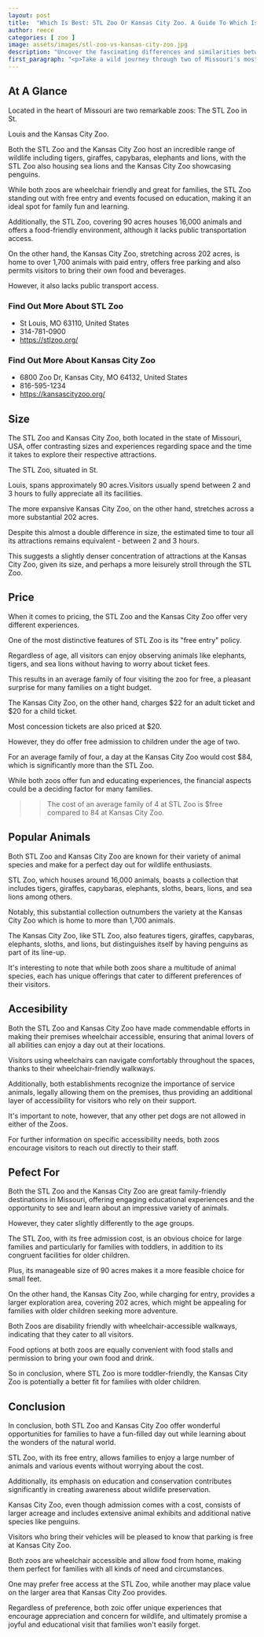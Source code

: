 ```yaml
---
layout: post
title:  "Which Is Best: STL Zoo Or Kansas City Zoo. A Guide To Which Is The Best Zoo In Missouri, USA"
author: reece
categories: [ zoo ]
image: assets/images/stl-zoo-vs-kansas-city-zoo.jpg
description: "Uncover the fascinating differences and similarities between the STL Zoo and Kansas City Zoo in our latest blog post. Learn about the unique animal exhibitions, conservation programs, and family-friendly amenities each zoo has to offer. Click to read more!"
first_paragraph: "<p>Take a wild journey through two of Missouri's most cherished zoological parks- STL Zoo and Kansas City Zoo.</p><p>Both offer an array of stunning wildlife and family-friendly fun, yet each brings unique features to the table.</p><p>From STL Zoo’s free admission and educational endeavors, to Kansas City Zoo's expansive grounds and captivating creatures, join us as we delve into what makes each of these zoos a star attraction.</p><p>Whether you lean towards watching giraffes and elephants in spacious habitats or you're all about attending special events surrounded by tigers and bears, rest assured, these zoos have plenty to offer for everyone.</p>"
---
```


<div class="overview" markdown="1"> 

## At A Glance 

Located in the heart of Missouri are two remarkable zoos: The STL Zoo in St. 

Louis and the Kansas City Zoo. 

Both the STL Zoo and the Kansas City Zoo host an incredible range of wildlife including tigers, giraffes, capybaras, elephants and lions, with the STL Zoo also housing sea lions and the Kansas City Zoo showcasing penguins. 

While both zoos are wheelchair friendly and great for families, the STL Zoo standing out with free entry and events focused on education, making it an ideal spot for family fun and learning. 

Additionally, the STL Zoo, covering 90 acres houses 16,000 animals and offers a food-friendly environment, although it lacks public transportation access. 

On the other hand, the Kansas City Zoo, stretching across 202 acres, is home to over 1,700 animals with paid entry, offers free parking and also permits visitors to bring their own food and beverages. 

However, it also lacks public transport access.

<div class="find-out-more" markdown="1">

### Find Out More About STL Zoo

- St Louis, MO 63110, United States
- 314-781-0900
- https://stlzoo.org/


</div>



<div class="find-out-more" markdown="1">

### Find Out More About Kansas City Zoo

- 6800 Zoo Dr, Kansas City, MO 64132, United States
- 816-595-1234
- https://kansascityzoo.org/


</div>

</div>
    
    

## Size 

The STL Zoo and Kansas City Zoo, both located in the state of Missouri, USA, offer contrasting sizes and experiences regarding space and the time it takes to explore their respective attractions. 

The STL Zoo, situated in St. 

Louis, spans approximately 90 acres.Visitors usually spend between 2 and 3 hours to fully appreciate all its facilities. 

The more expansive Kansas City Zoo, on the other hand, stretches across a more substantial 202 acres. 

Despite this almost a double difference in size, the estimated time to tour all its attractions remains equivalent - between 2 and 3 hours. 

This suggests a slightly denser concentration of attractions at the Kansas City Zoo, given its size, and perhaps a more leisurely stroll through the STL Zoo.

## Price 

When it comes to pricing, the STL Zoo and the Kansas City Zoo offer very different experiences. 

One of the most distinctive features of STL Zoo is its "free entry" policy. 

Regardless of age, all visitors can enjoy observing animals like elephants, tigers, and sea lions without having to worry about ticket fees. 

This results in an average family of four visiting the zoo for free, a pleasant surprise for many families on a tight budget. 

The Kansas City Zoo, on the other hand, charges $22 for an adult ticket and $20 for a child ticket. 

Most concession tickets are also priced at $20. 

However, they do offer free admission to children under the age of two. 

For an average family of four, a day at the Kansas City Zoo would cost $84, which is significantly more than the STL Zoo. 

While both zoos offer fun and educating experiences, the financial aspects could be a deciding factor for many families.

>> The cost of an average family of 4 at STL Zoo is $free compared to 84 at Kansas City Zoo.



## Popular Animals 

Both STL Zoo and Kansas City Zoo are known for their variety of animal species and make for a perfect day out for wildlife enthusiasts. 

STL Zoo, which houses around 16,000 animals, boasts a collection that includes tigers, giraffes, capybaras, elephants, sloths, bears, lions, and sea lions among others. 

Notably, this substantial collection outnumbers the variety at the Kansas City Zoo which is home to more than 1,700 animals. 

The Kansas City Zoo, like STL Zoo, also features tigers, giraffes, capybaras, elephants, sloths, and lions, but distinguishes itself by having penguins as part of its line-up. 

It's interesting to note that while both zoos share a multitude of animal species, each has unique offerings that cater to different preferences of their visitors.

## Accesibility 

Both the STL Zoo and Kansas City Zoo have made commendable efforts in making their premises wheelchair accessible, ensuring that animal lovers of all abilities can enjoy a day out at their locations. 

Visitors using wheelchairs can navigate comfortably throughout the spaces, thanks to their wheelchair-friendly walkways. 

Additionally, both establishments recognize the importance of service animals, legally allowing them on the premises, thus providing an additional layer of accessibility for visitors who rely on their support. 

It's important to note, however, that any other pet dogs are not allowed in either of the Zoos. 

For further information on specific accessibility needs, both zoos encourage visitors to reach out directly to their staff.

## Pefect For 

Both the STL Zoo and the Kansas City Zoo are great family-friendly destinations in Missouri, offering engaging educational experiences and the opportunity to see and learn about an impressive variety of animals. 

However, they cater slightly differently to the age groups. 

The STL Zoo, with its free admission cost, is an obvious choice for large families and particularly for families with toddlers, in addition to its congruent facilities for older children. 

Plus, its manageable size of 90 acres makes it a more feasible choice for small feet. 

On the other hand, the Kansas City Zoo, while charging for entry, provides a larger exploration area, covering 202 acres, which might be appealing for families with older children seeking more adventure. 

Both Zoos are disability friendly with wheelchair-accessible walkways, indicating that they cater to all visitors. 

Food options at both zoos are equally convenient with food stalls and permission to bring your own food and drink. 

So in conclusion, where STL Zoo is more toddler-friendly, the Kansas City Zoo is potentially a better fit for families with older children.

## Conclusion 

In conclusion, both STL Zoo and Kansas City Zoo offer wonderful opportunities for families to have a fun-filled day out while learning about the wonders of the natural world. 

STL Zoo, with its free entry, allows families to enjoy a large number of animals and various events without worrying about the cost. 

Additionally, its emphasis on education and conservation contributes significantly in creating awareness about wildlife preservation.

Kansas City Zoo, even though admission comes with a cost, consists of larger acreage and includes extensive animal exhibits and additional native species like penguins. 

Visitors who bring their vehicles will be pleased to know that parking is free at Kansas City Zoo. 

Both zoos are wheelchair accessible and allow food from home, making them perfect for families with all kinds of need and circumstances.

One may prefer free access at the STL Zoo, while another may place value on the larger area that Kansas City Zoo provides. 

Regardless of preference, both zoic offer unique experiences that encourage appreciation and concern for wildlife, and ultimately promise a joyful and educational visit that families won't easily forget.
